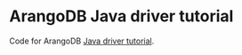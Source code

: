 # ArangoDB Java driver tutorial

Code for ArangoDB [Java driver tutorial](https://www.arangodb.com/docs/stable/drivers/java-tutorial.html).
